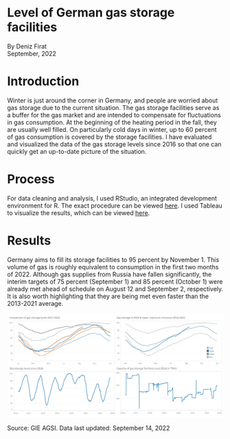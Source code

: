 # Level of German gas storage facilities
By Deniz Firat  
September, 2022

# Introduction
Winter is just around the corner in Germany, and people are worried about gas storage due to the current situation. The gas storage facilities serve as a buffer for the gas market and are intended to compensate for fluctuations in gas consumption. At the beginning of the heating period in the fall, they are usually well filled. On particularly cold days in winter, up to 60 percent of gas consumption is covered by the storage facilities. I have evaluated and visualized the data of the gas storage levels since 2016 so that one can quickly get an up-to-date picture of the situation.

# Process
For data cleaning and analysis, I used RStudio, an integrated development environment for R. The exact procedure can be viewed [here](https://github.com/dfirat/germany-gas-storage/blob/main/germany-gas-storage.md).
I used Tableau to visualize the results, which can be viewed [here](https://public.tableau.com/app/profile/dfirat/viz/LevelofGermangasstoragefacilities/Dashboard1).

# Results
Germany aims to fill its storage facilities to 95 percent by November 1. This volume of gas is roughly equivalent to consumption in the first two months of 2022. Although gas supplies from Russia have fallen significantly, the interim targets of 75 percent (September 1) and 85 percent (October 1) were already met ahead of schedule on August 12 and September 2, respectively. It is also worth highlighting that they are being met even faster than the 2013-2021 average.

[![Dashboard](Dashboard.png)](https://public.tableau.com/app/profile/dfirat/viz/LevelofGermangasstoragefacilities/Dashboard1)

Source: GIE AGSI. Data last updated: September 14, 2022